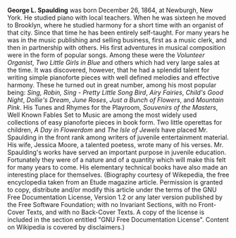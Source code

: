 
**George L. Spaulding** was born December 26, 1864, at Newburgh, New York. He studied piano with local teachers. When he was sixteen he moved to Brooklyn, where he studied harmony for a short time with an organist of that city. Since that time he has been entirely self-taught. For many years he was in the music publishing and selling business, first as a music clerk, and then in partnership with others.
His first adventures in musical composition were in the form of popular songs. Among these were the *Volunteer Organist*, *Two Little Girls in Blue* and others which had very large sales at the time.
It was discovered, however, that he had a splendid talent for writing simple pianoforte pieces with well defined melodies and effective harmony. These he turned out in great number, among his most popular being: *Sing, Robin, Sing - Pretty Little Song Bird*, *Airy Fairies*, *Child's Good Night*, *Dollie's Dream*, *June Roses*, *Just a Bunch of Flowers*, and *Mountain Pink*.
His Tunes and Rhymes for the Playroom, *Souvenirs of the Masters*, Well Known Fables Set to Music are among the most widely used collections of easy pianoforte pieces in book form. Two little operettas for children, *A Day in Flowerdom* and *The Isle of Jewels* have placed Mr. Spaulding in the front rank among writers of juvenile entertainment material. His wife, Jessica Moore, a talented poetess, wrote many of his verses.
Mr. Spaulding's works have served an important purpose in juvenile education. Fortunately they were of a nature and of a quantity which will make this felt for many years to come. His elementary technical books have also made an interesting place for themselves. (Biography courtesy of Wikepedia, the free encyclopedia taken from an Etude magazine article. Permission is granted to copy, distribute and/or modify this article under the terms of the GNU Free Documentation License, Version 1.2 or any later version published by the Free Software Foundation; with no Invariant Sections, with no Front-Cover Texts, and with no Back-Cover Texts. A copy of the license is included in the section entitled "GNU Free Documentation License". Content on Wikipedia is covered by disclaimers.)



 